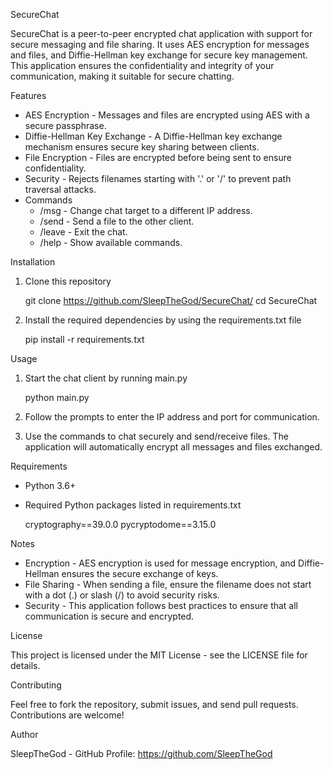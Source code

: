 SecureChat

SecureChat is a peer-to-peer encrypted chat application with support for secure messaging and file sharing. It uses AES encryption for messages and files, and Diffie-Hellman key exchange for secure key management. This application ensures the confidentiality and integrity of your communication, making it suitable for secure chatting.

Features

- AES Encryption - Messages and files are encrypted using AES with a secure passphrase.
- Diffie-Hellman Key Exchange - A Diffie-Hellman key exchange mechanism ensures secure key sharing between clients.
- File Encryption - Files are encrypted before being sent to ensure confidentiality.
- Security - Rejects filenames starting with '.' or '/' to prevent path traversal attacks.
- Commands
  - /msg <ip> - Change chat target to a different IP address.
  - /send <filename> - Send a file to the other client.
  - /leave - Exit the chat.
  - /help - Show available commands.

Installation

1. Clone this repository

   git clone https://github.com/SleepTheGod/SecureChat/
   cd SecureChat

2. Install the required dependencies by using the requirements.txt file

   pip install -r requirements.txt

Usage

1. Start the chat client by running main.py

   python main.py

2. Follow the prompts to enter the IP address and port for communication.

3. Use the commands to chat securely and send/receive files. The application will automatically encrypt all messages and files exchanged.

Requirements

- Python 3.6+
- Required Python packages listed in requirements.txt

  cryptography==39.0.0
  pycryptodome==3.15.0

Notes

- Encryption - AES encryption is used for message encryption, and Diffie-Hellman ensures the secure exchange of keys.
- File Sharing - When sending a file, ensure the filename does not start with a dot (.) or slash (/) to avoid security risks.
- Security - This application follows best practices to ensure that all communication is secure and encrypted.

License

This project is licensed under the MIT License - see the LICENSE file for details.

Contributing

Feel free to fork the repository, submit issues, and send pull requests. Contributions are welcome!

Author

SleepTheGod - GitHub Profile: https://github.com/SleepTheGod
